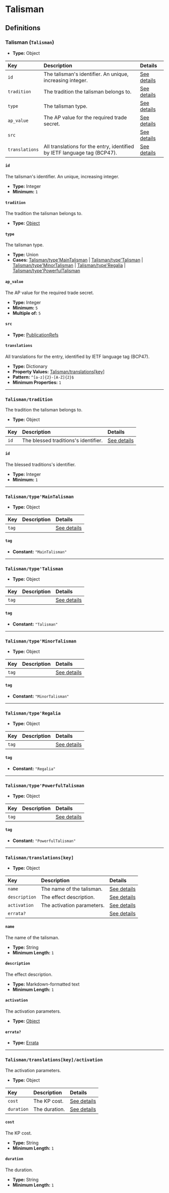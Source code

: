 # Talisman

## Definitions

### <a name="Talisman"></a> Talisman (`Talisman`)

- **Type:** Object

Key | Description | Details
:-- | :-- | :--
`id` | The talisman's identifier. An unique, increasing integer. | <a href="#Talisman/id">See details</a>
`tradition` | The tradition the talisman belongs to. | <a href="#Talisman/tradition">See details</a>
`type` | The talisman type. | <a href="#Talisman/type">See details</a>
`ap_value` | The AP value for the required trade secret. | <a href="#Talisman/ap_value">See details</a>
`src` |  | <a href="#Talisman/src">See details</a>
`translations` | All translations for the entry, identified by IETF language tag (BCP47). | <a href="#Talisman/translations">See details</a>

#### <a name="Talisman/id"></a> `id`

The talisman's identifier. An unique, increasing integer.

- **Type:** Integer
- **Minimum:** `1`

#### <a name="Talisman/tradition"></a> `tradition`

The tradition the talisman belongs to.

- **Type:** <a href="#Talisman/tradition">Object</a>

#### <a name="Talisman/type"></a> `type`

The talisman type.

- **Type:** Union
- **Cases:** <a href="#Talisman/type'MainTalisman">Talisman/type'MainTalisman</a> | <a href="#Talisman/type'Talisman">Talisman/type'Talisman</a> | <a href="#Talisman/type'MinorTalisman">Talisman/type'MinorTalisman</a> | <a href="#Talisman/type'Regalia">Talisman/type'Regalia</a> | <a href="#Talisman/type'PowerfulTalisman">Talisman/type'PowerfulTalisman</a>

#### <a name="Talisman/ap_value"></a> `ap_value`

The AP value for the required trade secret.

- **Type:** Integer
- **Minimum:** `5`
- **Multiple of:** `5`

#### <a name="Talisman/src"></a> `src`

- **Type:** <a href="./source/_PublicationRef.md#PublicationRefs">PublicationRefs</a>

#### <a name="Talisman/translations"></a> `translations`

All translations for the entry, identified by IETF language tag (BCP47).

- **Type:** Dictionary
- **Property Values:** <a href="#Talisman/translations[key]">Talisman/translations[key]</a>
- **Pattern:** `^[a-z]{2}-[A-Z]{2}$`
- **Minimum Properties:** `1`

---

### <a name="Talisman/tradition"></a> `Talisman/tradition`

The tradition the talisman belongs to.

- **Type:** Object

Key | Description | Details
:-- | :-- | :--
`id` | The blessed traditions's identifier. | <a href="#Talisman/tradition/id">See details</a>

#### <a name="Talisman/tradition/id"></a> `id`

The blessed traditions's identifier.

- **Type:** Integer
- **Minimum:** `1`

---

### <a name="Talisman/type'MainTalisman"></a> `Talisman/type'MainTalisman`

- **Type:** Object

Key | Description | Details
:-- | :-- | :--
`tag` |  | <a href="#Talisman/type'MainTalisman/tag">See details</a>

#### <a name="Talisman/type'MainTalisman/tag"></a> `tag`

- **Constant:** `"MainTalisman"`

---

### <a name="Talisman/type'Talisman"></a> `Talisman/type'Talisman`

- **Type:** Object

Key | Description | Details
:-- | :-- | :--
`tag` |  | <a href="#Talisman/type'Talisman/tag">See details</a>

#### <a name="Talisman/type'Talisman/tag"></a> `tag`

- **Constant:** `"Talisman"`

---

### <a name="Talisman/type'MinorTalisman"></a> `Talisman/type'MinorTalisman`

- **Type:** Object

Key | Description | Details
:-- | :-- | :--
`tag` |  | <a href="#Talisman/type'MinorTalisman/tag">See details</a>

#### <a name="Talisman/type'MinorTalisman/tag"></a> `tag`

- **Constant:** `"MinorTalisman"`

---

### <a name="Talisman/type'Regalia"></a> `Talisman/type'Regalia`

- **Type:** Object

Key | Description | Details
:-- | :-- | :--
`tag` |  | <a href="#Talisman/type'Regalia/tag">See details</a>

#### <a name="Talisman/type'Regalia/tag"></a> `tag`

- **Constant:** `"Regalia"`

---

### <a name="Talisman/type'PowerfulTalisman"></a> `Talisman/type'PowerfulTalisman`

- **Type:** Object

Key | Description | Details
:-- | :-- | :--
`tag` |  | <a href="#Talisman/type'PowerfulTalisman/tag">See details</a>

#### <a name="Talisman/type'PowerfulTalisman/tag"></a> `tag`

- **Constant:** `"PowerfulTalisman"`

---

### <a name="Talisman/translations[key]"></a> `Talisman/translations[key]`

- **Type:** Object

Key | Description | Details
:-- | :-- | :--
`name` | The name of the talisman. | <a href="#Talisman/translations[key]/name">See details</a>
`description` | The effect description. | <a href="#Talisman/translations[key]/description">See details</a>
`activation` | The activation parameters. | <a href="#Talisman/translations[key]/activation">See details</a>
`errata?` |  | <a href="#Talisman/translations[key]/errata">See details</a>

#### <a name="Talisman/translations[key]/name"></a> `name`

The name of the talisman.

- **Type:** String
- **Minimum Length:** `1`

#### <a name="Talisman/translations[key]/description"></a> `description`

The effect description.

- **Type:** Markdown-formatted text
- **Minimum Length:** `1`

#### <a name="Talisman/translations[key]/activation"></a> `activation`

The activation parameters.

- **Type:** <a href="#Talisman/translations[key]/activation">Object</a>

#### <a name="Talisman/translations[key]/errata"></a> `errata?`

- **Type:** <a href="./source/_Erratum.md#Errata">Errata</a>

---

### <a name="Talisman/translations[key]/activation"></a> `Talisman/translations[key]/activation`

The activation parameters.

- **Type:** Object

Key | Description | Details
:-- | :-- | :--
`cost` | The KP cost. | <a href="#Talisman/translations[key]/activation/cost">See details</a>
`duration` | The duration. | <a href="#Talisman/translations[key]/activation/duration">See details</a>

#### <a name="Talisman/translations[key]/activation/cost"></a> `cost`

The KP cost.

- **Type:** String
- **Minimum Length:** `1`

#### <a name="Talisman/translations[key]/activation/duration"></a> `duration`

The duration.

- **Type:** String
- **Minimum Length:** `1`
